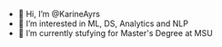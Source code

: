 - 👋 Hi, I’m @KarineAyrs
- 👀 I’m interested in ML, DS, Analytics and NLP
- 🌱 I’m currently stufying for Master's Degree at MSU


<!---
KarineAyrs/KarineAyrs is a ✨ special ✨ repository because its `README.md` (this file) appears on your GitHub profile.
You can click the Preview link to take a look at your changes.
--->
